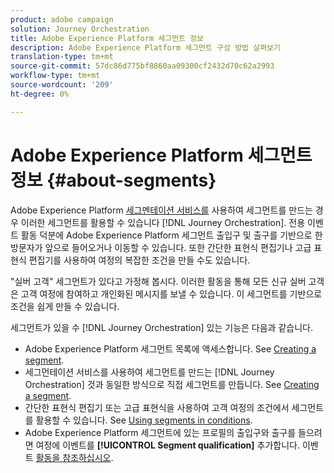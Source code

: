 ```yaml
---
product: adobe campaign
solution: Journey Orchestration
title: Adobe Experience Platform 세그먼트 정보
description: Adobe Experience Platform 세그먼트 구성 방법 살펴보기
translation-type: tm+mt
source-git-commit: 57dc86d775bf8860aa09300cf2432d70c62a2993
workflow-type: tm+mt
source-wordcount: '209'
ht-degree: 0%

---
```



# Adobe Experience Platform 세그먼트 정보 {#about-segments}

Adobe Experience Platform [세그멘테이션 서비스를](https://docs.adobe.com/content/help/en/experience-platform/segmentation/home.html) 사용하여 세그먼트를 만드는 경우 이러한 세그먼트를 활용할 수 있습니다 [!DNL Journey Orchestration]. 전용 이벤트 활동 덕분에 Adobe Experience Platform 세그먼트 출입구 및 출구를 기반으로 한 방문자가 앞으로 들어오거나 이동할 수 있습니다. 또한 간단한 표현식 편집기나 고급 표현식 편집기를 사용하여 여정의 복잡한 조건을 만들 수도 있습니다.

&quot;실버 고객&quot; 세그먼트가 있다고 가정해 봅시다. 이러한 활동을 통해 모든 신규 실버 고객은 고객 여정에 참여하고 개인화된 메시지를 보낼 수 있습니다. 이 세그먼트를 기반으로 조건을 쉽게 만들 수 있습니다.

세그먼트가 있을 수 [!DNL Journey Orchestration] 있는 기능은 다음과 같습니다.

* Adobe Experience Platform 세그먼트 목록에 액세스합니다. See [Creating a segment](../segment/creating-a-segment.md).
* 세그먼테이션 서비스를 사용하여 세그먼트를 만드는 [!DNL Journey Orchestration] 것과 동일한 방식으로 직접 세그먼트를 만듭니다. See [Creating a segment](../segment/creating-a-segment.md).
* 간단한 표현식 편집기 또는 고급 표현식을 사용하여 고객 여정의 조건에서 세그먼트를 활용할 수 있습니다. See [Using segments in conditions](../segment/using-a-segment.md).
* Adobe Experience Platform 세그먼트에 있는 프로필의 출입구와 출구를 들으려면 여정에 이벤트를 **[!UICONTROL Segment qualification]** 추가합니다. 이벤트 [활동을 참조하십시오](../building-journeys/segment-qualification-events.md).
